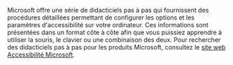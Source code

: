 Microsoft offre une série de didacticiels pas à pas qui fournissent des procédures détaillées permettant de configurer les options et les paramètres d'accessibilité sur votre ordinateur. Ces informations sont présentées dans un format côte à côte afin que vous puissiez apprendre à utiliser la souris, le clavier ou une combinaison des deux. Pour rechercher des didacticiels pas à pas pour les produits Microsoft, consultez le [site web Accessibilité Microsoft](http://go.microsoft.com/fwlink/?LinkId=8431).

<!--HONumber=Jun16_HO4-->


